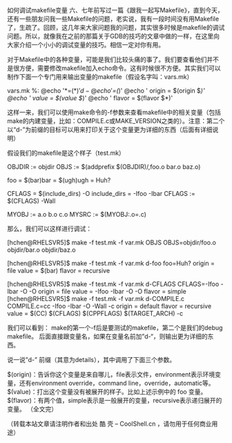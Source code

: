 如何调试makefile变量
六、七年前写过一篇《跟我一起写Makefile》，直到今天，还有一些朋友问我一些Makefile的问题，老实说，我有一段时间没有用Makefile了，生疏了。回顾，这几年来大家问题我的问题，其实很多时候是makefile的调试问题。所以，就像我在之前的那篇关于GDB的技巧的文章中做的一样，在这里向大家介绍一个小小的调试变量的技巧。相信一定对你有用。

对于Makefile中的各种变量，可能是我们比较头痛的事了。我们要查看他们并不是很方便，需要修改makefile加入echo命令。这有时候很不方便。其实我们可以制作下面一个专门用来输出变量的makefile（假设名字叫：vars.mk）

vars.mk
%:
    @echo '$*=$($*)'
d-%:
	@echo '$*=$($*)'
	@echo '  origin = $(origin $*)'
	@echo '   value = $(value  $*)'
	@echo '  flavor = $(flavor $*)'

这样一来，我们可以使用make命令的-f参数来查看makefile中的相关变量（包括make的内建变量，比如：COMPILE.c或MAKE_VERSION之类的）。注意：第二个以“d-”为前缀的目标可以用来打印关于这个变量更为详细的东西（后面有详细说明）

假设我们的makefile是这个样子（test.mk）

OBJDIR := objdir
OBJS := $(addprefix $(OBJDIR)/,foo.o bar.o baz.o)

foo = $(bar)bar = $(ugh)ugh = Huh?

CFLAGS = $(include_dirs) -O
include_dirs = -Ifoo -Ibar
CFLAGS := $(CFLAGS) -Wall

MYOBJ := a.o b.o c.o
MYSRC := $(MYOBJ:.o=.c)

那么，我们可以这样进行调试：


[hchen@RHELSVR5]$ make -f test.mk -f var.mk OBJS
OBJS=objdir/foo.o objdir/bar.o objdir/baz.o

[hchen@RHELSVR5]$ make -f test.mk -f var.mk d-foo
foo=Huh?
origin = file
value = $(bar)
flavor = recursive

[hchen@RHELSVR5]$ make -f test.mk -f var.mk d-CFLAGS
CFLAGS=-Ifoo -Ibar -O -O
origin = file
value = -Ifoo -Ibar -O -O
flavor = simple
[hchen@RHELSVR5]$  make -f test.mk -f var.mk d-COMPILE.c
COMPILE.c=cc -Ifoo -Ibar -O -Wall   -c
origin = default
flavor = recursive
value = $(CC) $(CFLAGS) $(CPPFLAGS) $(TARGET_ARCH) -c

我们可以看到：
make的第一个-f后是要测试的makefile，第二个是我们的debug makefile。
后面直接跟变量名，如果在变量名前加”d-“，则输出更为详细的东西。

说一说”d-” 前缀（其意为details），其中调用了下面三个参数。

$(origin)：告诉你这个变量是来自哪儿，file表示文件，environment表示环境变量，还有environment override，command line，override，automatic等。
$(value)：打出这个变量没有被展开的样子。比如上述示例中的 foo 变量。
$(flavor)：有两个值，simple表示是一般展开的变量，recursive表示递归展开的变量。
（全文完）

（转载本站文章请注明作者和出处 酷 壳 – CoolShell.cn ，请勿用于任何商业用途）
